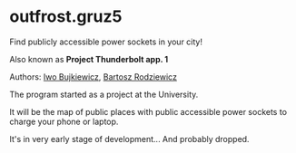# outfrost.gruz5
Find publicly accessible power sockets in your city!

Also known as **Project Thunderbolt app. 1**

Authors: [Iwo Bujkiewicz][Github Outfrost], [Bartosz Rodziewicz][Github Baatochan]

The program started as a project at the University.

It will be the map of public places with public accessible power sockets to charge your phone or laptop.

It's in very early stage of development... And probably dropped.

[Github Outfrost]: https://github.com/outfrost/
[Github Baatochan]: https://github.com/baatochan/
